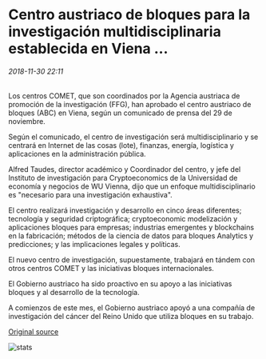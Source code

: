 # Centro austriaco de bloques para la investigación multidisciplinaria establecida en Viena ...

###### 2018-11-30 22:11

Los centros COMET, que son coordinados por la Agencia austriaca de promoción de la investigación (FFG), han aprobado el centro austriaco de bloques (ABC) en Viena, según un comunicado de prensa del 29 de noviembre.

Según el comunicado, el centro de investigación será multidisciplinario y se centrará en Internet de las cosas (lote), finanzas, energía, logística y aplicaciones en la administración pública.

Alfred Taudes, director académico y Coordinador del centro, y jefe del Instituto de investigación para Cryptoeconomics de la Universidad de economía y negocios de WU Vienna, dijo que un enfoque multidisciplinario es "necesario para una investigación exhaustiva".

El centro realizará investigación y desarrollo en cinco áreas diferentes; tecnología y seguridad criptográfica; cryptoeconomic modelización y aplicaciones bloques para empresas; industrias emergentes y blockchains en la fabricación; métodos de la ciencia de datos para bloques Analytics y predicciones; y las implicaciones legales y políticas.

El nuevo centro de investigación, supuestamente, trabajará en tándem con otros centros COMET y las iniciativas bloques internacionales.

El Gobierno austriaco ha sido proactivo en su apoyo a las iniciativas bloques y al desarrollo de la tecnología.

A comienzos de este mes, el Gobierno austriaco apoyó a una compañía de investigación del cáncer del Reino Unido que utiliza bloques en su trabajo.

[Original source](https://cointelegraph.com/news/austrian-blockchain-center-for-multidisciplinary-research-established-in-vienna)

![stats](https://c.statcounter.com/11760860/0/a89fa40b/1/ "stats")